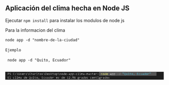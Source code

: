 ## Aplicación del clima hecha en Node JS


Ejecutar ``` npm install ``` para instalar los modulos de node js

Para la informacion del clima

```
node app -d "nombre-de-la-ciudad"

Ejemplo 

 node app -d "Quito, Ecuador"  


```
  

<p align="center"> <img src="https://github.com/FabianGM/clima-nodejs/blob/master/pictures/Imagen1.png" width="900" heigth="900"/> </p>